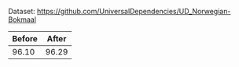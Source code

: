 Dataset: https://github.com/UniversalDependencies/UD_Norwegian-Bokmaal

| Before      | After  |
|-------------|--------|
| 96.10       | 96.29  |